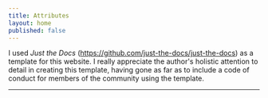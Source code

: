 ```yaml
---
title: Attributes
layout: home
published: false
---
```


 I used *Just the Docs* (https://github.com/just-the-docs/just-the-docs) as a template for this website. I really appreciate the author's holistic attention to detail in creating this template, having gone as far as to include a code of conduct for members of the community using the template.

----